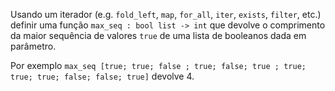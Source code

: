 <script>
MathJax = {
  loader: {load: ['input/asciimath', 'output/chtml']},
  asciimath: {
    delimiters: [['$','$'], ['`','`']]
  }
}
</script>

<script src="https://polyfill.io/v3/polyfill.min.js?features=es6"></script>
<script type="text/javascript" id="MathJax-script" async
  src="https://cdn.jsdelivr.net/npm/mathjax@3/es5/startup.js"></script>

Usando um iterador (e.g. `fold_left`, `map`, `for_all`, `iter`, `exists`, `filter`,  etc.) definir uma função `max_seq : bool list -> int` que devolve o comprimento da maior sequência de valores `true` de uma lista de booleanos dada em parâmetro. 

Por exemplo `max_seq [true; true; false ; true; false; true ; true; true; true; false; false; true]` devolve $4$.
